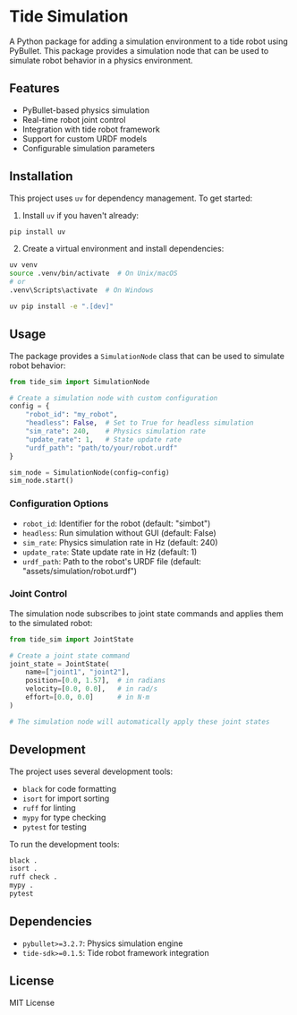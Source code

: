 # Tide Simulation

A Python package for adding a simulation environment to a tide robot using PyBullet. This package provides a simulation node that can be used to simulate robot behavior in a physics environment.

## Features

- PyBullet-based physics simulation
- Real-time robot joint control
- Integration with tide robot framework
- Support for custom URDF models
- Configurable simulation parameters

## Installation

This project uses `uv` for dependency management. To get started:

1. Install `uv` if you haven't already:
```bash
pip install uv
```

2. Create a virtual environment and install dependencies:
```bash
uv venv
source .venv/bin/activate  # On Unix/macOS
# or
.venv\Scripts\activate  # On Windows

uv pip install -e ".[dev]"
```

## Usage

The package provides a `SimulationNode` class that can be used to simulate robot behavior:

```python
from tide_sim import SimulationNode

# Create a simulation node with custom configuration
config = {
    "robot_id": "my_robot",
    "headless": False,  # Set to True for headless simulation
    "sim_rate": 240,    # Physics simulation rate
    "update_rate": 1,   # State update rate
    "urdf_path": "path/to/your/robot.urdf"
}

sim_node = SimulationNode(config=config)
sim_node.start()
```

### Configuration Options

- `robot_id`: Identifier for the robot (default: "simbot")
- `headless`: Run simulation without GUI (default: False)
- `sim_rate`: Physics simulation rate in Hz (default: 240)
- `update_rate`: State update rate in Hz (default: 1)
- `urdf_path`: Path to the robot's URDF file (default: "assets/simulation/robot.urdf")

### Joint Control

The simulation node subscribes to joint state commands and applies them to the simulated robot:

```python
from tide_sim import JointState

# Create a joint state command
joint_state = JointState(
    name=["joint1", "joint2"],
    position=[0.0, 1.57],  # in radians
    velocity=[0.0, 0.0],   # in rad/s
    effort=[0.0, 0.0]      # in N⋅m
)

# The simulation node will automatically apply these joint states
```

## Development

The project uses several development tools:
- `black` for code formatting
- `isort` for import sorting
- `ruff` for linting
- `mypy` for type checking
- `pytest` for testing

To run the development tools:
```bash
black .
isort .
ruff check .
mypy .
pytest
```

## Dependencies

- `pybullet>=3.2.7`: Physics simulation engine
- `tide-sdk>=0.1.5`: Tide robot framework integration

## License

MIT License 